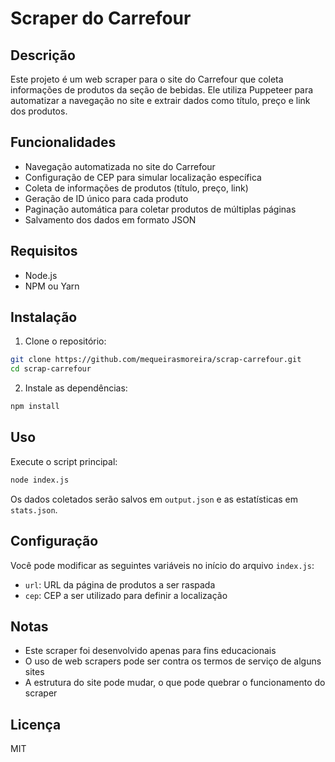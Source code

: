 # Scraper do Carrefour

## Descrição
Este projeto é um web scraper para o site do Carrefour que coleta informações de produtos da seção de bebidas. Ele utiliza Puppeteer para automatizar a navegação no site e extrair dados como título, preço e link dos produtos.

## Funcionalidades
- Navegação automatizada no site do Carrefour
- Configuração de CEP para simular localização específica
- Coleta de informações de produtos (título, preço, link)
- Geração de ID único para cada produto
- Paginação automática para coletar produtos de múltiplas páginas
- Salvamento dos dados em formato JSON

## Requisitos
- Node.js
- NPM ou Yarn

## Instalação
1. Clone o repositório:
```bash
git clone https://github.com/mequeirasmoreira/scrap-carrefour.git
cd scrap-carrefour
```

2. Instale as dependências:
```bash
npm install
```

## Uso
Execute o script principal:
```bash
node index.js
```

Os dados coletados serão salvos em `output.json` e as estatísticas em `stats.json`.

## Configuração
Você pode modificar as seguintes variáveis no início do arquivo `index.js`:
- `url`: URL da página de produtos a ser raspada
- `cep`: CEP a ser utilizado para definir a localização

## Notas
- Este scraper foi desenvolvido apenas para fins educacionais
- O uso de web scrapers pode ser contra os termos de serviço de alguns sites
- A estrutura do site pode mudar, o que pode quebrar o funcionamento do scraper

## Licença
MIT
